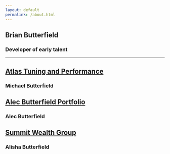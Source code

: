 ```yaml
---
layout: default
permalink: /about.html
---
```


## Brian Butterfield
### Developer of early talent

---

## [Atlas Tuning and Performance](https://atlastuningperformance.com)
### Michael Butterfield

## [Alec Butterfield Portfolio](https://www.alecbutterfield.com)
### Alec Butterfield

## [Summit Wealth Group](https://www.summitwealthgroup.com/team/alisha-butterfield)
### Alisha Butterfield
